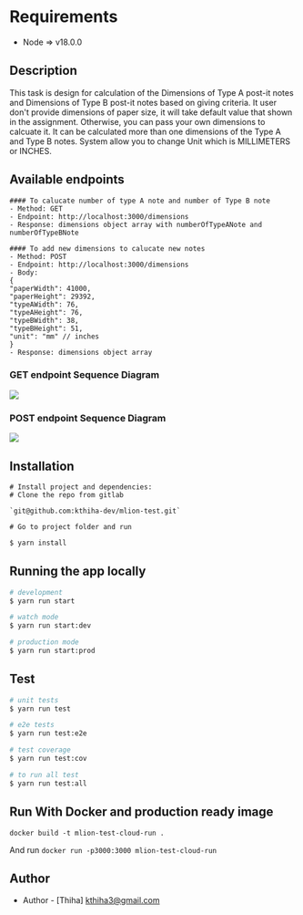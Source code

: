 # Requirements

- Node => v18.0.0

## Description

This task is design for calculation of the Dimensions of Type A post-it notes and Dimensions of Type B post-it notes based on giving criteria. It user don't provide dimensions of paper size, it will take default value that shown in the assignment. Otherwise, you can pass your own dimensions to calcuate it. It can be calculated more than one dimensions of the Type A and Type B notes. System allow you to change Unit which is MILLIMETERS or INCHES.

## Available endpoints

    #### To calucate number of type A note and number of Type B note
    - Method: GET
    - Endpoint: http://localhost:3000/dimensions
    - Response: dimensions object array with numberOfTypeANote and numberOfTypeBNote

    #### To add new dimensions to calucate new notes
    - Method: POST
    - Endpoint: http://localhost:3000/dimensions
    - Body:
    {
    "paperWidth": 41000,
    "paperHeight": 29392,
    "typeAWidth": 76,
    "typeAHeight": 76,
    "typeBWidth": 38,
    "typeBHeight": 51,
    "unit": "mm" // inches
    }
    - Response: dimensions object array

### GET endpoint Sequence Diagram

[![](https://mermaid.ink/img/pako:eNqVkT1PxDAMhv-KlfkKJ8YMJ8EdYmBA4srWxaQuRCROSRzE6XT_nUQtVHwsJIvj13leWz4qE3pSWiV6zcSGdhafIvqOoZwRo1hjR2SBh0Txd3YbWGJw7i9tT_HNGuq43ipWRLPZLH803FfbJCABDDqTHQoVyEgReuuJkw2c4Oa6hfPlPdEWTGHOXhq26By0AXaf1bMCQ4hfFiU9MWbxB2Buw-M7cPaPpZcwQHsYqbkE5H4Kr2AMSRorwEEofecVYB22zic58v9QZ3CxXsPdrVopT9Gj7ct-jtWgU_JMnjqlS9hjfOlUx6dSh1nC_sBGaYmZViqPfZlg3qXSA7pEpw-L-6qI?type=png)](https://mermaid.live/edit#pako:eNqVkT1PxDAMhv-KlfkKJ8YMJ8EdYmBA4srWxaQuRCROSRzE6XT_nUQtVHwsJIvj13leWz4qE3pSWiV6zcSGdhafIvqOoZwRo1hjR2SBh0Txd3YbWGJw7i9tT_HNGuq43ipWRLPZLH803FfbJCABDDqTHQoVyEgReuuJkw2c4Oa6hfPlPdEWTGHOXhq26By0AXaf1bMCQ4hfFiU9MWbxB2Buw-M7cPaPpZcwQHsYqbkE5H4Kr2AMSRorwEEofecVYB22zic58v9QZ3CxXsPdrVopT9Gj7ct-jtWgU_JMnjqlS9hjfOlUx6dSh1nC_sBGaYmZViqPfZlg3qXSA7pEpw-L-6qI)

### POST endpoint Sequence Diagram

[![](https://mermaid.ink/img/pako:eNp1UsluwjAQ_ZWRz1SlVU8-ILVwBzX0UuUyiqdg4SUdO6AK8e-1s5ColDnN8t6bxT6LyisSUgT6bshVtNK4Y7Slg2Q1ctSVrtFF-AjEt9mld5G9Mf_VVtqSC9q71XZ9Wy2Ij7qi0nWlLP-wWIx6El6VAkenxKqJQQ1qATbrYguPY6JTQBNBB3A-whGNVhJe5nN4QwXvebcQO1i2sUtqOR1TQoXGQPRwnTnbFHLDaJthTOFdQl5OQrH3JyBmz2ApBNxRRyAT6C61P9O0Td6yjUZSj5riN03Yt-f7e6cp_jrb8_wJlkwYqVcllxwxE5bYolbph5xzoRRxT5ZKIZOrkA-lKN0l4bCJvvhxlZCRG5qJpk7DDr9JyC9MS85EevlP74f48gs7ttQn?type=png)](https://mermaid.live/edit#pako:eNp1UsluwjAQ_ZWRz1SlVU8-ILVwBzX0UuUyiqdg4SUdO6AK8e-1s5ColDnN8t6bxT6LyisSUgT6bshVtNK4Y7Slg2Q1ctSVrtFF-AjEt9mld5G9Mf_VVtqSC9q71XZ9Wy2Ij7qi0nWlLP-wWIx6El6VAkenxKqJQQ1qATbrYguPY6JTQBNBB3A-whGNVhJe5nN4QwXvebcQO1i2sUtqOR1TQoXGQPRwnTnbFHLDaJthTOFdQl5OQrH3JyBmz2ApBNxRRyAT6C61P9O0Td6yjUZSj5riN03Yt-f7e6cp_jrb8_wJlkwYqVcllxwxE5bYolbph5xzoRRxT5ZKIZOrkA-lKN0l4bCJvvhxlZCRG5qJpk7DDr9JyC9MS85EevlP74f48gs7ttQn)

## Installation

    # Install project and dependencies:
    # Clone the repo from gitlab

    `git@github.com:kthiha-dev/mlion-test.git`

    # Go to project folder and run

```bash
$ yarn install
```

## Running the app locally

```bash
# development
$ yarn run start

# watch mode
$ yarn run start:dev

# production mode
$ yarn run start:prod
```

## Test

```bash
# unit tests
$ yarn run test

# e2e tests
$ yarn run test:e2e

# test coverage
$ yarn run test:cov

# to run all test
$ yarn run test:all
```

## Run With Docker and production ready image

`docker build -t mlion-test-cloud-run .`

And run `docker run -p3000:3000 mlion-test-cloud-run`

## Author

- Author - [Thiha] kthiha3@gmail.com
